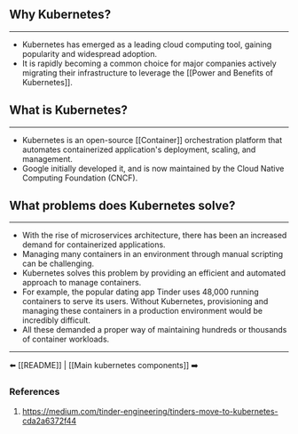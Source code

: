## Why Kubernetes?
---
- Kubernetes has emerged as a leading cloud computing tool, gaining popularity and widespread adoption.
- It is rapidly becoming a common choice for major companies actively migrating their infrastructure to leverage the [[Power and Benefits of Kubernetes]].

## What is Kubernetes?
---
- Kubernetes is an open-source [[Container]] orchestration platform that automates containerized application's deployment, scaling, and management.
- Google initially developed it, and is now maintained by the Cloud Native Computing Foundation (CNCF).

##  What problems does Kubernetes solve?
---
- With the rise of microservices architecture, there has been an increased demand for containerized applications.
- Managing many containers in an environment through manual scripting can be challenging.
- Kubernetes solves this problem by providing an efficient and automated approach to manage containers.
- For example, the popular dating app Tinder uses 48,000 running containers to serve its users. Without Kubernetes, provisioning and managing these containers in a production environment would be incredibly difficult.
- All these demanded a proper way of maintaining hundreds or thousands of container workloads.

---
⬅️ [[README]] | [[Main kubernetes components]] ➡️
### References
1. https://medium.com/tinder-engineering/tinders-move-to-kubernetes-cda2a6372f44